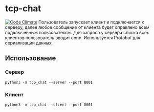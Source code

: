 # tcp-chat
[![Code Climate](https://codeclimate.com/github/rvsosn/tcp-chat/badges/gpa.svg)](https://codeclimate.com/github/rvsosn/tcp-chat)
Пользователь запускает клиент и подключается к серверу, далее любое сообщение от клиента будет оправлено всем подключенным пользователям. Для запроса у сервера списка всех клиентов пользователь вводит conn. Используется Protobuf для сериализации данных.
## Использование
### Сервер
```
python3 -m tcp_chat --server --port 8001
```
### Клиент
```
python3 -m tcp_chat --client --port 8001
```
